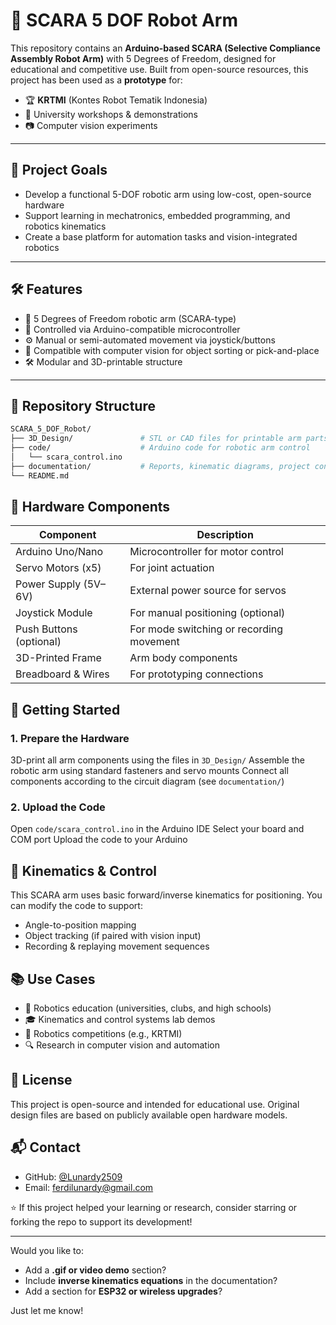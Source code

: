 # 🤖 SCARA 5 DOF Robot Arm

This repository contains an **Arduino-based SCARA (Selective Compliance Assembly Robot Arm)** with 5 Degrees of Freedom, designed for educational and competitive use. Built from open-source resources, this project has been used as a **prototype** for:

- 🏆 **KRTMI** (Kontes Robot Tematik Indonesia)
- 🏫 University workshops & demonstrations
- 📷 Computer vision experiments

---

## 🧠 Project Goals

- Develop a functional 5-DOF robotic arm using low-cost, open-source hardware
- Support learning in mechatronics, embedded programming, and robotics kinematics
- Create a base platform for automation tasks and vision-integrated robotics

---

## 🛠️ Features

- 🎯 5 Degrees of Freedom robotic arm (SCARA-type)
- 🧠 Controlled via Arduino-compatible microcontroller
- ⚙️ Manual or semi-automated movement via joystick/buttons
- 🧩 Compatible with computer vision for object sorting or pick-and-place
- 🛠️ Modular and 3D-printable structure

---

## 📁 Repository Structure

```bash
SCARA_5_DOF_Robot/
├── 3D_Design/               # STL or CAD files for printable arm parts
├── code/                    # Arduino code for robotic arm control
│   └── scara_control.ino
├── documentation/           # Reports, kinematic diagrams, project context
└── README.md
```

## 🧰 Hardware Components
| Component               | Description                              |
| ----------------------- | ---------------------------------------- |
| Arduino Uno/Nano        | Microcontroller for motor control        |
| Servo Motors (x5)       | For joint actuation                      |
| Power Supply (5V–6V)    | External power source for servos         |
| Joystick Module         | For manual positioning (optional)        |
| Push Buttons (optional) | For mode switching or recording movement |
| 3D-Printed Frame        | Arm body components                      |
| Breadboard & Wires      | For prototyping connections              |

## 🚀 Getting Started
### 1. Prepare the Hardware
3D-print all arm components using the files in `3D_Design/`
Assemble the robotic arm using standard fasteners and servo mounts
Connect all components according to the circuit diagram (see `documentation/`)

### 2. Upload the Code
Open `code/scara_control.ino` in the Arduino IDE
Select your board and COM port
Upload the code to your Arduino

## 📐 Kinematics & Control
This SCARA arm uses basic forward/inverse kinematics for positioning. You can modify the code to support:
- Angle-to-position mapping
- Object tracking (if paired with vision input)
- Recording & replaying movement sequences

## 📚 Use Cases
- 🤖 Robotics education (universities, clubs, and high schools)
- 🎓 Kinematics and control systems lab demos
- 🏁 Robotics competitions (e.g., KRTMI)
- 🔍 Research in computer vision and automation

## 📝 License
This project is open-source and intended for educational use. Original design files are based on publicly available open hardware models.

## 📬 Contact
- GitHub: [@Lunardy2509](https://github.com/Lunardy2509)
- Email: ferdilunardy@gmail.com

⭐️ If this project helped your learning or research, consider starring or forking the repo to support its development!

---

Would you like to:
- Add a **.gif or video demo** section?
- Include **inverse kinematics equations** in the documentation?
- Add a section for **ESP32 or wireless upgrades**?

Just let me know!
